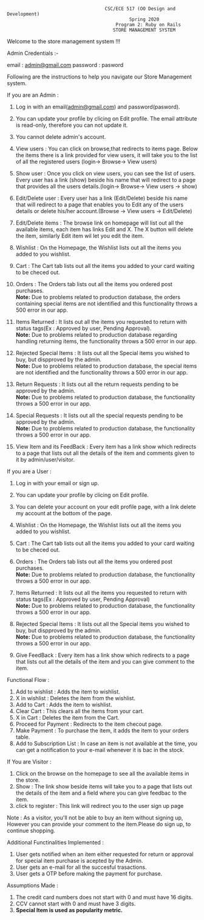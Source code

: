                                         CSC/ECE 517 (OO Design and Development)
                                                 Spring 2020
                                            Program 2: Ruby on Rails
                                           STORE MANAGEMENT SYSTEM


Welcome to the store management system !!!

Admin Credentials :-

email    : admin@gmail.com
password : pasword 


Following are the instructions to help you navigate our Store Management system.


If you are an Admin :

1) Log in with an email(admin@gmail.com) and password(pasword).
2) You can update your profile by clicing on Edit profile. The email attribute is read-only, therefore you can not update it.
3) You cannot delete admin's account.
4) View users : You can click on browse,that redirects to items page. Below the items there is a link provided for view users, it will take you to the list of all the registered users (login-> Browse-> View users)
5) Show user : Once you click on view users, you can see the list of users. Every user has a link (show) beside his name that will redirect to a page that provides all the users details.(login-> Browse-> View users -> show)
6) Edit/Delete user : Every user has a link (Edit/Delete) beside his name that will redirect to a page that enables you to Edit any of the users details or delete his/her account.(Browse -> View users -> Edit/Delete)
7) Edit/Delete items : The browse link on homepage will list out all the available items, each item has links Edit and X. The X button will delete the item, similarly Edit item wil let you edit the item.
8) Wishlist : On the Homepage, the Wishlist lists out all the items you added to you wishlist. 
9) Cart     : The Cart tab lists out all the items you added to your card waiting to be checed out. 
10) Orders  : The Orders tab lists out all the items you ordered post purchases. 
<br/>**Note:** Due to problems related to production database, the orders containing special items are not identified and this functionality throws a 500 error in our app.

11) Items Returned : It lists out all the items you requested to return with status tags(Ex : Approved by user, Pending Approval).
<br/>**Note:** Due to problems related to production database regarding handling returning items, the functionality throws a 500 error in our app.

12) Rejected Special Items : It lists out all the Special items you wished to buy, but dispproved by the admin.
<br/>**Note:** Due to problems related to production database, the special items are not identified and the functionality throws a 500 error in our app.

13) Return Requests  : It lists out all the return requests pending to be approved by the admin. 
<br/>**Note:** Due to problems related to production database, the functionality throws a 500 error in our app.

14) Special Requests : It lists out all the special requests pending to be approved by the admin.
<br/>**Note:** Due to problems related to production database, the functionality throws a 500 error in our app.

15) View Item and its FeedBack : Every item has a link show which redirects to a page that lists out all the details of the item and comments given to it by admin/user/visitor.

If you are a User :

1) Log in with your email or sign up.
2) You can update your profile by clicing on Edit profile.
3) You can delete your account on your edit profile page, with a link delete my account at the bottom of the page.
4) Wishlist : On the Homepage, the Wishlist lists out all the items you added to you wishlist. 
5) Cart     : The Cart tab lists out all the items you added to your card waiting to be checed out. 
6) Orders  : The Orders tab lists out all the items you ordered post purchases.
<br/>**Note:** Due to problems related to production database, the functionality throws a 500 error in our app.

7) Items Returned : It lists out all the items you requested to return with status tags(Ex : Approved by user, Pending Approval)
<br/>**Note:** Due to problems related to production database, the functionality throws a 500 error in our app.

8) Rejected Special Items : It lists out all the Special items you wished to buy, but dispproved by the admin.
<br/>**Note:** Due to problems related to production database, the functionality throws a 500 error in our app.

9) Give FeedBack : Every item has a link show which redirects to a page that lists out all the details of the item and you can give comment to the item.


Functional Flow :

1) Add to wishlist : Adds the item to wishlist.
2) X in wishlist : Deletes the item from the wishlist.
3) Add to Cart : Adds the item to wishlist.
4) Clear Cart : This clears all the items from your cart.
4) X in Cart : Deletes the item from the Cart.
5) Proceed for Payment : Redirects to the item checout page.
5) Make Payment : To purchase the item, it adds the item to your orders table.
6) Add to Subscription List : In case an item is not available at the time, you can get a notification to your e-mail whenever it is bac in the stock.


If You are Visitor :

1) Click on the browse on the homepage to see all the available items in the store.
2) Show : The link show beside items will take you to a page that lists out the details of the item and a field where you can give feedbac to the item.
3) click to register : This link will redirect you to the user sign up page 

Note : As a visitor, you'll not be able to buy an item without signing up, However you can provide your comment to the item.Please do sign up, to continue shopping. 


Additional Functinalities Implemented :

1) User gets notified when an item either requested for return or approval for special item purchase is acepted by the Admin.
2) User gets an e-mail for all the succesful trasactions.
3) User gets a OTP before making the payment for purchase.


Assumptions Made :

1) The credit card numbers does not start with 0 and must have 16 digits.
2) CCV cannot start with 0 and must have 3 digits.
3) **Special Item is used as popularity metric.**
 

  


